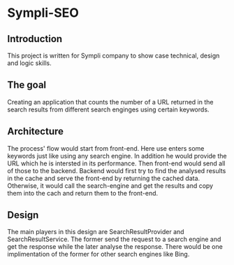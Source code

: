 # Sympli-SEO

## Introduction
This project is written for Sympli company to show case technical, design and logic skills.

## The goal
Creating an application that counts the number of a URL returned in the search results from different search enginges using certain keywords.

## Architecture
The process' flow would start from front-end. Here use enters some keywords just like using any search engine. In addition he would provide the URL which he is intersted in its performance. Then front-end would send all of those to the backend. Backend would first try to find the analysed results in the cache and serve the front-end by returning the cached data. Otherwise, it would call the search-engine and get the results and copy them into the cach and return them to the front-end.

## Design
The main players in this design are SearchResultProvider and SearchResultService. The former send the request to a search engine and get the response while the later analyse the response. There would be one implimentation of the former for other search engines like Bing.

